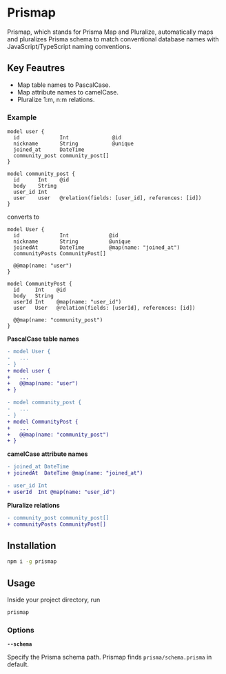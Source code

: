 # Prismap

Prismap, which stands for Prisma Map and Pluralize, automatically maps and pluralizes Prisma schema to match conventional database names with JavaScript/TypeScript naming conventions.

## Key Feautres

* Map table names to PascalCase.
* Map attribute names to camelCase.
* Pluralize 1:m, n:m relations.

### Example

```prisma
model user {
  id             Int              @id
  nickname       String           @unique
  joined_at      DateTime
  community_post community_post[]
}

model community_post {
  id      Int    @id
  body    String
  user_id Int
  user    user   @relation(fields: [user_id], references: [id])
}
```

converts to

```prisma
model User {
  id             Int             @id
  nickname       String          @unique
  joinedAt       DateTime        @map(name: "joined_at")
  communityPosts CommunityPost[]

  @@map(name: "user")
}

model CommunityPost {
  id     Int    @id
  body   String
  userId Int    @map(name: "user_id")
  user   User   @relation(fields: [userId], references: [id])

  @@map(name: "community_post")
}
```

**PascalCase table names**

```diff
- model User {
-   ...
- }
+ model user {
+   ...
+   @@map(name: "user")
+ }
```

```diff
- model community_post {
-   ...
- }
+ model CommunityPost {
+   ...
+   @@map(name: "community_post")
+ }
```

**camelCase attribute names**

```diff
- joined_at DateTime
+ joinedAt  DateTime @map(name: "joined_at")
```

```diff
- user_id Int
+ userId  Int @map(name: "user_id")
```

**Pluralize relations**

```diff
- community_post community_post[]
+ communityPosts CommunityPost[]
```

## Installation

```zsh
npm i -g prismap
```

## Usage

Inside your project directory, run

```zsh
prismap
```

### Options

**`--schema`**

Specify the Prisma schema path. Prismap finds `prisma/schema.prisma` in default.
